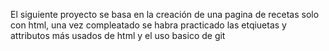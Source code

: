 El siguiente proyecto se basa en la creación de una pagina de recetas solo con html, una vez compleatado se habra practicado las etqiuetas y attributos más usados de html y el uso basico de git